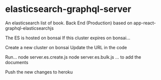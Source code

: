 # elasticsearch-graphql-server
An elasticsearch list of book. Back End (Production) based on app-react-graphql-elasticsearchjs

The ES is hosted on bonsai
If this cluster expires on bonsai...

Create a new cluster on bonsai
Update the URL in the code

Run... 
node server.es.create.js
node server.es.bulk.js
... to add the documents

Push the new changes to heroku

